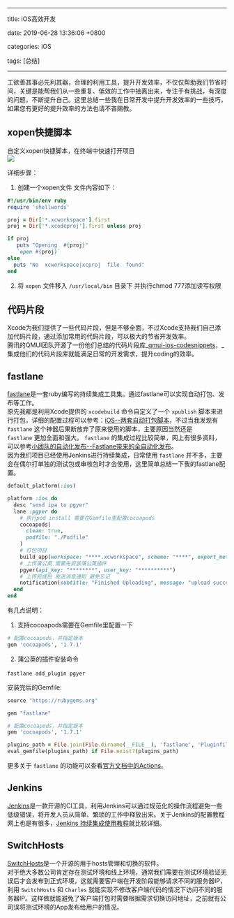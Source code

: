 
---

title: iOS高效开发

date: 2019-06-28 13:36:06 +0800

categories: iOS

tags: [总结]

---

工欲善其事必先利其器，合理的利用工具，提升开发效率，不仅仅帮助我们节省时间，关键是能帮我们从一些重复、低效的工作中抽离出来，专注于有挑战，有深度的问题，不断提升自己。这里总结一些我在日常开发中提升开发效率的一些技巧，如果您有更好的提升效率的方法也请不吝赐教。

<a name="RxXxI"></a>
## xopen快捷脚本
自定义xopen快捷脚本，在终端中快速打开项目<br />![](https://cdn.nlark.com/yuque/0/2019/gif/183307/1562028112900-78c7a90a-d135-43da-bda3-a8f633731c6d.gif#align=left&display=inline&height=410&originHeight=410&originWidth=656&status=done&width=656)

详细步骤：

1. 创建一个xopen文件 文件内容如下：
```ruby
#!/usr/bin/env ruby
require 'shellwords'

proj = Dir['*.xcworkspace'].first
proj = Dir['*.xcodeproj'].first unless proj

if proj
   puts "Opening  #{proj}"
   `open #{proj}`
else
  puts "No  xcworkspace|xcproj  file  found"
end
```

2. 将 `xopen` 文件移入 `/usr/local/bin` 目录下 并执行chmod 777添加读写权限

<a name="6OWDd"></a>
## 代码片段
Xcode为我们提供了一些代码片段，但是不够全面，不过Xcode支持我们自己添加代码片段，通过添加常用的代码片段，可以极大的节省开发效率。<br />腾讯的QMUI团队开源了一份他们总结的代码片段库_[qmui-ios-codesnippets](https://github.com/QMUI/QMUI_iOS_CodeSnippets)，_集成他们的代码片段库就能满足日常的开发需求，提升coding的效率。

<a name="nm4ba"></a>
## fastlane
[fastlane]()是一套ruby编写的持续集成工具集。通过fastlane可以实现自动打包、发布等工作。<br />原先我都是利用Xcode提供的 `xcodebuild` 命令自定义了一个 `xpublish` 脚本来进行打包，详细的配置过程可以参考：[iOS--两套自动打包脚本](https://juejin.im/post/5be2e07fe51d454d5c7c2b96)，不过当我发现有 `fastlane` 这个神器后果断放弃了原来使用的脚本，主要原因当然还是 `fastlane` 更加全面和强大。 `fastlane` 的集成过程比较简单，网上有很多资料，可以参考[小团队的自动化发布--Fastlane带来的全自动化发布](https://whlsxl.github.io/fastlane1/)。<br />因为我们项目已经使用Jenkins进行持续集成，日常使用 `fastlane` 并不多，主要会在偶尔打单独的测试包或审核包时才会使用，这里简单总结一下我的fastlane配置。

```ruby
default_platform(:ios)

platform :ios do
  desc "send ipa to pgyer"
  lane :pgyer do
    # 执行pod install 需要在Gemfile里配置cocoapods
    cocoapods(
      clean: true,
      podfile: "./Podfile"
    )
    # 打包项目
    build_app(workspace: "****.xcworkspace", scheme: "****", export_method: "ad-hoc", output_directory: "./fastlane/package", configuration: "Release")
    # 上传蒲公英 需要先安装蒲公英插件
    pgyer(api_key: "********", user_key: "**********")
    # 上传完成后 发送消息通知 避免忘记
    notification(subtitle: "Finished Uploading", message: "upload success")
  end
end
```

有几点说明：

1. 支持cocoapods需要在Gemfile里配置一下

```ruby
# 配置cocoapods，并指定版本
gem 'cocoapods', '1.7.1'
```


2. 蒲公英的插件安装命令

`fastlane add_plugin pgyer` 

安装完后的Gemfile:
```ruby
source "https://rubygems.org"

gem "fastlane"

# 配置cocoapods，并指定版本
gem 'cocoapods', '1.7.1'

plugins_path = File.join(File.dirname(__FILE__), 'fastlane', 'Pluginfile')
eval_gemfile(plugins_path) if File.exist?(plugins_path)
```

更多关于 `fastlane` 的功能可以查看[官方文档中的Actions](https://docs.fastlane.tools/actions/)。

<a name="wtjSf"></a>
## Jenkins
[Jenkins]()是一款开源的CI工具，利用Jenkins可以通过规范化的操作流程避免一些低级错误，将开发人员从简单、繁琐的工作中释放出来。关于Jenkins的配置教程网上也是有很多，[Jenkins 持续集成使用教程](https://juejin.im/post/5ad6beff6fb9a028c06b5889)就比较详细。

<a name="OTH2U"></a>
## SwitchHosts
[SwitchHosts]()是一个开源的用于hosts管理和切换的软件。<br />对于绝大多数公司肯定存在测试环境和线上环境，通常我们需要在测试环境验证无误后才会发布到正式环境，这就需要客户端在开发阶段能够请求不同的服务器IP，利用 `SwitchHosts` 和 `Charles` 就能实现不修改客户端代码的情况下访问不同的服务器IP。这样做就能避免了客户端打包时需要根据需求切换访问地址，之前就有公司误将测试环境的App发布给用户的情况。

